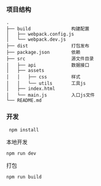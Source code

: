 ### 项目结构

```
.   
├── build               构建配置
│   ├── webpack.config.js
│   └── webpack.dev.js
├── dist                打包发布
├── package.json        依赖
├── src                 源文件目录
│   ├── api             数据接口
│   ├── assets          
│   │   ├── css			样式
│   │   └── utils		工具js
│   ├── index.html
│   └── main.js			入口js文件
└── README.md
```

### 开发

` npm install`

本地开发

`npm run dev`

打包

`npm run build`

